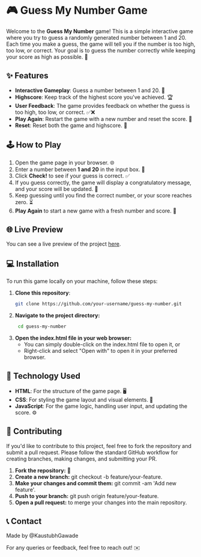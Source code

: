 # 🎮 Guess My Number Game

Welcome to the **Guess My Number** game! This is a simple interactive game where you try to guess a randomly generated number between 1 and 20. Each time you make a guess, the game will tell you if the number is too high, too low, or correct. Your goal is to guess the number correctly while keeping your score as high as possible. 🎯

## ✨ Features

- **Interactive Gameplay**: Guess a number between 1 and 20. 🎲
- **Highscore**: Keep track of the highest score you've achieved. 🏆
- **User Feedback**: The game provides feedback on whether the guess is too high, too low, or correct. ✅❌
- **Play Again**: Restart the game with a new number and reset the score. 🔄
- **Reset**: Reset both the game and highscore. 🔁

## 🕹️ How to Play

1. Open the game page in your browser. 🌐
2. Enter a number between **1 and 20** in the input box. 🔢
3. Click **Check!** to see if your guess is correct. ✅
4. If you guess correctly, the game will display a congratulatory message, and your score will be updated. 🎉
5. Keep guessing until you find the correct number, or your score reaches zero. ⏳
6. **Play Again** to start a new game with a fresh number and score. 🔄

## 🌐 Live Preview

You can see a live preview of the project [here](https://guess-game-2024.netlify.app/).
## 💻 Installation

To run this game locally on your machine, follow these steps:

1. **Clone this repository**:
   ```bash
   git clone https://github.com/your-username/guess-my-number.git
2. **Navigate to the project directory:**
   ```bash
    cd guess-my-number
3.  **Open the index.html file in your web browser:**
    - You can simply double-click on the index.html file to open it, or
    - Right-click and select "Open with" to open it in your preferred browser.

## 🔧 Technology Used

- **HTML**: For the structure of the game page. 🖥️
- **CSS**: For styling the game layout and visual elements. 🎨
- **JavaScript**: For the game logic, handling user input, and updating the score. ⚙️

## 🤝 Contributing
If you'd like to contribute to this project, feel free to fork the repository and submit a pull request. Please follow the standard GitHub workflow for creating branches, making changes, and submitting your PR.

1. **Fork the repository:** 🍴
2. **Create a new branch:** git checkout -b feature/your-feature.
3. **Make your changes and commit them:** git commit -am 'Add new feature'.
4. **Push to your branch:** git push origin feature/your-feature.
5. **Open a pull request:** to merge your changes into the main repository.

## 📞 Contact
Made by @KaustubhGawade

For any queries or feedback, feel free to reach out! ✉️
